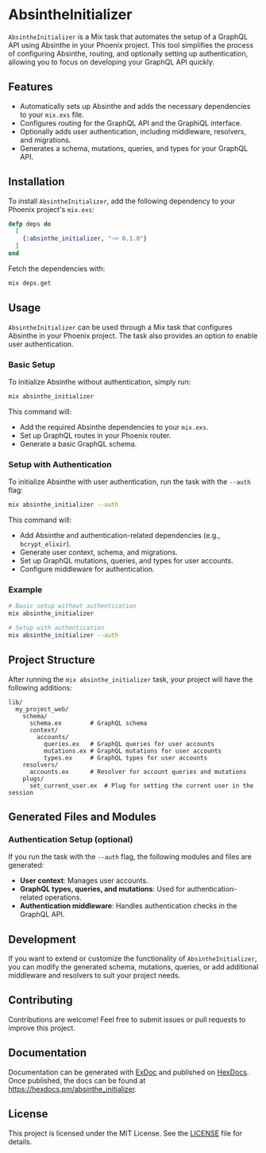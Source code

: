 # AbsintheInitializer

`AbsintheInitializer` is a Mix task that automates the setup of a GraphQL API using Absinthe in your Phoenix project. This tool simplifies the process of configuring Absinthe, routing, and optionally setting up authentication, allowing you to focus on developing your GraphQL API quickly.

## Features

- Automatically sets up Absinthe and adds the necessary dependencies to your `mix.exs` file.
- Configures routing for the GraphQL API and the GraphiQL interface.
- Optionally adds user authentication, including middleware, resolvers, and migrations.
- Generates a schema, mutations, queries, and types for your GraphQL API.

## Installation

To install `AbsintheInitializer`, add the following dependency to your Phoenix project's `mix.exs`:

```elixir
defp deps do
  [
    {:absinthe_initializer, "~> 0.1.0"}
  ]
end
```

Fetch the dependencies with:

```bash
mix deps.get
```

## Usage

`AbsintheInitializer` can be used through a Mix task that configures Absinthe in your Phoenix project. The task also provides an option to enable user authentication.

### Basic Setup

To initialize Absinthe without authentication, simply run:

```bash
mix absinthe_initializer
```

This command will:
- Add the required Absinthe dependencies to your `mix.exs`.
- Set up GraphQL routes in your Phoenix router.
- Generate a basic GraphQL schema.

### Setup with Authentication

To initialize Absinthe with user authentication, run the task with the `--auth` flag:

```bash
mix absinthe_initializer --auth
```

This command will:
- Add Absinthe and authentication-related dependencies (e.g., `bcrypt_elixir`).
- Generate user context, schema, and migrations.
- Set up GraphQL mutations, queries, and types for user accounts.
- Configure middleware for authentication.

### Example

```bash
# Basic setup without authentication
mix absinthe_initializer

# Setup with authentication
mix absinthe_initializer --auth
```

## Project Structure

After running the `mix absinthe_initializer` task, your project will have the following additions:

```
lib/
  my_project_web/
    schema/
      schema.ex        # GraphQL schema
      context/
        accounts/
          queries.ex   # GraphQL queries for user accounts
          mutations.ex # GraphQL mutations for user accounts
          types.ex     # GraphQL types for user accounts
    resolvers/
      accounts.ex      # Resolver for account queries and mutations
    plugs/
      set_current_user.ex  # Plug for setting the current user in the session
```

## Generated Files and Modules

### Authentication Setup (optional)

If you run the task with the `--auth` flag, the following modules and files are generated:

- **User context**: Manages user accounts.
- **GraphQL types, queries, and mutations**: Used for authentication-related operations.
- **Authentication middleware**: Handles authentication checks in the GraphQL API.

## Development

If you want to extend or customize the functionality of `AbsintheInitializer`, you can modify the generated schema, mutations, queries, or add additional middleware and resolvers to suit your project needs.

## Contributing

Contributions are welcome! Feel free to submit issues or pull requests to improve this project.

## Documentation

Documentation can be generated with [ExDoc](https://github.com/elixir-lang/ex_doc)
and published on [HexDocs](https://hexdocs.pm). Once published, the docs can
be found at <https://hexdocs.pm/absinthe_initializer>.

## License

This project is licensed under the MIT License. See the [LICENSE](LICENSE) file for details.

